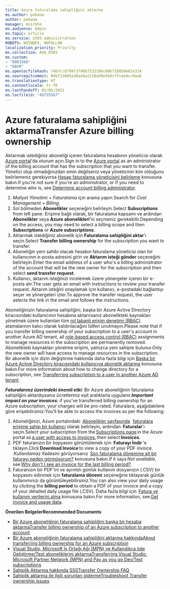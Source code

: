```yaml
---
title: Azure faturalama sahipliğini aktarma
ms.author: pebaum
author: pebaum
manager: mnirkhe
ms.audience: Admin
ms.topic: article
ms.service: o365-administration
ROBOTS: NOINDEX, NOFOLLOW
localization_priority: Priority
ms.collection: Adm_O365
ms.custom:
- "9003560"
- "6849"
ms.openlocfilehash: 74b7cc879973790b7532106c80b718856682a334
ms.sourcegitcommit: 04bf13605a30ad4a2218ad9e94dcffcee4cc9aa6
ms.translationtype: HT
ms.contentlocale: tr-TR
ms.lasthandoff: 01/05/2021
ms.locfileid: "49755567"
---
```

# <a name="transfer-azure-billing-ownership"></a><span data-ttu-id="f6416-102">Azure faturalama sahipliğini aktarma</span><span class="sxs-lookup"><span data-stu-id="f6416-102">Transfer Azure billing ownership</span></span>

<span data-ttu-id="f6416-103">Aktarmak istediğiniz aboneliği içeren faturalama hesabının yöneticisi olarak [Azure portal](https://portal.azure.com/)'da oturum açın.</span><span class="sxs-lookup"><span data-stu-id="f6416-103">Sign in to the [Azure portal](https://portal.azure.com/) as an administrator of the billing account that has the subscription that you want to transfer.</span></span> <span data-ttu-id="f6416-104">Yönetici olup olmadığınızdan emin değilseniz veya yöneticinin kim olduğunu belirlemeniz gerekiyorsa [Hesap faturalama yöneticisini belirleme](https://docs.microsoft.com/azure/cost-management-billing/understand/subscription-transfer#whoisaa) konusuna bakın.</span><span class="sxs-lookup"><span data-stu-id="f6416-104">If you're not sure if you're an administrator, or if you need to determine who is, see [Determine account billing administrator](https://docs.microsoft.com/azure/cost-management-billing/understand/subscription-transfer#whoisaa).</span></span>

1. <span data-ttu-id="f6416-105">_Maliyet Yönetimi + Faturalama_ için arama yapın.</span><span class="sxs-lookup"><span data-stu-id="f6416-105">Search for _Cost Management + Billing_.</span></span>
1. <span data-ttu-id="f6416-106">Sol bölmeden **Abonelikler** seçeneğini belirleyin.</span><span class="sxs-lookup"><span data-stu-id="f6416-106">Select **Subscriptions** from left pane.</span></span> <span data-ttu-id="f6416-107">Erişime bağlı olarak, bir faturalama kapsamı ve ardından **Abonelikler** veya **Azure abonelikleri**'ni seçmeniz gerekebilir.</span><span class="sxs-lookup"><span data-stu-id="f6416-107">Depending on the access, you may need to select a billing scope and then **Subscriptions** or **Azure subscriptions**.</span></span>
1. <span data-ttu-id="f6416-108">Aktarmak istediğiniz abonelik için **Faturalama sahipliğini aktar**'ı seçin.</span><span class="sxs-lookup"><span data-stu-id="f6416-108">Select **Transfer billing ownership** for the subscription you want to transfer.</span></span>
1. <span data-ttu-id="f6416-109">Aboneliğin yeni sahibi olacak hesabın faturalama yöneticisi olan bir kullanıcının e-posta adresini girin ve **Aktarım isteği gönder** seçeneğini belirleyin.</span><span class="sxs-lookup"><span data-stu-id="f6416-109">Enter the email address of a user who's a billing administrator of the account that will be the new owner for the subscription and then select **send transfer request**.</span></span>
1. <span data-ttu-id="f6416-110">Kullanıcı, aktarım isteğinizi incelemek üzere yönergeler içeren bir e-posta alır.</span><span class="sxs-lookup"><span data-stu-id="f6416-110">The user gets an email with instructions to review your transfer request.</span></span> <span data-ttu-id="f6416-111">Aktarım isteğini onaylamak için kullanıcı, e-postadaki bağlantıyı seçer ve yönergeleri izler.</span><span class="sxs-lookup"><span data-stu-id="f6416-111">To approve the transfer request, the user selects the link in the email and follows the instructions.</span></span>

<span data-ttu-id="f6416-112">Aboneliğinizin faturalama sahipliğini, başka bir Azure Active Directory kiracısındaki kullanıcının hesabına aktarırsanız abonelikteki kaynakları yönetmek üzere kullanılan tüm [rol tabanlı erişim denetimi (RBAC)](https://docs.microsoft.com/azure/role-based-access-control/overview?WT.mc_id=Portal-Microsoft_Azure_Support) atamalarının kalıcı olarak kaldırılacağını lütfen unutmayın.</span><span class="sxs-lookup"><span data-stu-id="f6416-112">Please note that if you transfer billing ownership of your subscription to a user's account in another Azure AD tenant, all [role-based access control (RBAC)](https://docs.microsoft.com/azure/role-based-access-control/overview?WT.mc_id=Portal-Microsoft_Azure_Support) assignments to manage resources in the subscription are permanently removed.</span></span> <span data-ttu-id="f6416-113">Abonelikteki kaynakları yönetme erişimi, yalnızca yeni sahipte bulunur.</span><span class="sxs-lookup"><span data-stu-id="f6416-113">Only the new owner will have access to manage resources in the subscription.</span></span> <span data-ttu-id="f6416-114">Bir abonelik için dizin değiştirme hakkında daha fazla bilgi için [Başka bir Azure Active Directory kiracısındaki kullanıcıya abonelik aktarma](https://docs.microsoft.com/azure/active-directory/managed-identities-azure-resources/known-issues?WT.mc_id=Portal-Microsoft_Azure_Support) konusuna bakın.</span><span class="sxs-lookup"><span data-stu-id="f6416-114">For more information about how to change directory for a subscription, see [Transferring subscription to a user in another Azure AD tenant](https://docs.microsoft.com/azure/active-directory/managed-identities-azure-resources/known-issues?WT.mc_id=Portal-Microsoft_Azure_Support).</span></span>

<span data-ttu-id="f6416-115">_**Faturalarınız üzerindeki önemli etki**_: Bir Azure aboneliğinin faturalama sahipliğini aktardıysanız ücretleriniz eşit aralıklarla uygulanır.</span><span class="sxs-lookup"><span data-stu-id="f6416-115">_**Important impact on your invoices**_: if you've transferred billing ownership for an Azure subscription, your charges will be pro-rated.</span></span> <span data-ttu-id="f6416-116">Faturalara, aşağıdakilere göre erişebilirsiniz:</span><span class="sxs-lookup"><span data-stu-id="f6416-116">You'll be able to access the invoices as per the following:</span></span>  

1. <span data-ttu-id="f6416-117">Aboneliğinizi, Azure portalındaki  [Abonelikler sayfasında](https://portal.azure.com/#blade/Microsoft_Azure_Billing/SubscriptionsBlade)   [faturalara erişime sahip bir kullanıcı](https://docs.microsoft.com/azure/cost-management-billing/manage/manage-billing-access?WT.mc_id=Portal-Microsoft_Azure_Support) olarak belirleyin, ardından  **Faturalar**'ı seçin.</span><span class="sxs-lookup"><span data-stu-id="f6416-117">Select your subscription from the [Subscriptions page](https://portal.azure.com/#blade/Microsoft_Azure_Billing/SubscriptionsBlade) in the Azure portal as [a user with access to invoices](https://docs.microsoft.com/azure/cost-management-billing/manage/manage-billing-access?WT.mc_id=Portal-Microsoft_Azure_Support), then select **Invoices**.</span></span>
1. <span data-ttu-id="f6416-118">PDF faturanızın bir kopyasını görüntülemek için  **Faturayı İndir** 'e tıklayın.</span><span class="sxs-lookup"><span data-stu-id="f6416-118">Click **Download Invoice** to view a copy of your PDF invoice.</span></span> <span data-ttu-id="f6416-119"> _Kullanılamaz_ ifadesini görüyorsanız  [Son faturalama dönemine ait bir faturayı neden görmüyorum?](https://docs.microsoft.com/azure/cost-management-billing/manage/download-azure-invoice-daily-usage-date?WT.mc_id=Portal-Microsoft_Azure_Support#noinvoice) konusuna bakın.</span><span class="sxs-lookup"><span data-stu-id="f6416-119">If it says _Not available_, see [Why don't I see an invoice for the last billing period?](https://docs.microsoft.com/azure/cost-management-billing/manage/download-azure-invoice-daily-usage-date?WT.mc_id=Portal-Microsoft_Azure_Support#noinvoice).</span></span>
1. <span data-ttu-id="f6416-120">Faturanızın bir PDF'ini ve ayrıntılı günlük kullanım dosyanızın (.CSV) bir kopyasını edinmek için **faturalama dönemi** seçeneğine tıklayarak günlük kullanımınızı da görüntüleyebilirsiniz.</span><span class="sxs-lookup"><span data-stu-id="f6416-120">You can also view your daily usage by clicking the **billing period** to obtain a PDF of your invoice and a copy of your detailed daily usage file (.CSV).</span></span> <span data-ttu-id="f6416-121">Daha fazla bilgi için  [Fatura ve kullanım verilerini alma](https://docs.microsoft.com/azure/cost-management-billing/manage/download-azure-invoice-daily-usage-date?WT.mc_id=Portal-Microsoft_Azure_Support) konusuna bakın.</span><span class="sxs-lookup"><span data-stu-id="f6416-121">For more information, see [Get invoice and usage data](https://docs.microsoft.com/azure/cost-management-billing/manage/download-azure-invoice-daily-usage-date?WT.mc_id=Portal-Microsoft_Azure_Support).</span></span>

<span data-ttu-id="f6416-122">**Önerilen Belgeler**</span><span class="sxs-lookup"><span data-stu-id="f6416-122">**Recommended Documents**</span></span>

- [<span data-ttu-id="f6416-123">Bir Azure aboneliğinin faturalama sahipliğini başka bir hesaba aktarma</span><span class="sxs-lookup"><span data-stu-id="f6416-123">Transfer billing ownership of an Azure subscription to another account</span></span>](https://docs.microsoft.com/azure/cost-management-billing/manage/billing-subscription-transfer)
- [<span data-ttu-id="f6416-124">Bir Azure aboneliğinin faturalama sahipliğini aktarma hakkında</span><span class="sxs-lookup"><span data-stu-id="f6416-124">About transferring billing ownership for an Azure subscription</span></span>](https://docs.microsoft.com//azure/cost-management-billing/understand/subscription-transfer)
- [<span data-ttu-id="f6416-125">Visual Studio, Microsoft İş Ortağı Ağı (MPN) ve Kullandıkça öde Geliştirme/Test aboneliklerini aktarma</span><span class="sxs-lookup"><span data-stu-id="f6416-125">Transferring Visual Studio, Microsoft Partner Network (MPN) and Pay as you go Dev/Test subscriptions</span></span>](https://docs.microsoft.com/azure/billing/billing-subscription-transfer?WT.mc_id=Portal-Microsoft_Azure_Support#transferring-visual-studio-microsoft-partner-network-mpn-and-pay-as-you-go-devtest-subscriptions)
- [<span data-ttu-id="f6416-126">Sahiplik Aktarma hakkında SSS</span><span class="sxs-lookup"><span data-stu-id="f6416-126">Transfer Ownership FAQ</span></span>](https://docs.microsoft.com/azure/billing/billing-subscription-transfer?WT.mc_id=Portal-Microsoft_Azure_Support#frequently-asked-questions-faq-for-senders)
- [<span data-ttu-id="f6416-127">Sahiplik aktarma ile ilgili sorunları giderme</span><span class="sxs-lookup"><span data-stu-id="f6416-127">Troubleshoot Transfer ownership issues</span></span>](https://docs.microsoft.com/azure/billing/billing-subscription-transfer?WT.mc_id=Portal-Microsoft_Azure_Support#troubleshooting)
